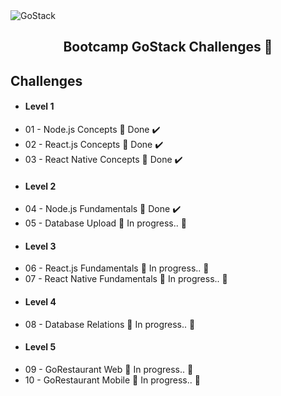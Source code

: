 <img alt="GoStack" src="https://storage.googleapis.com/golden-wind/bootcamp-gostack/header-desafios.png" />

<h2 align="center">
  Bootcamp GoStack Challenges 🚀
</h2>

## Challenges

-  #### Level 1
-  01 - Node.js Concepts 🚀 Done :heavy_check_mark:
-  02 - React.js Concepts 🚀 Done :heavy_check_mark:
-  03 - React Native Concepts 🚀 Done :heavy_check_mark:
-  #### Level 2
-  04 - Node.js Fundamentals 🚀 Done :heavy_check_mark:
-  05 - Database Upload :construction: In progress.. :construction:
-  #### Level 3
-  06 - React.js Fundamentals :construction: In progress.. :construction:
-  07 - React Native Fundamentals :construction: In progress.. :construction:
-  #### Level 4
-  08 - Database Relations :construction: In progress.. :construction:
-  #### Level 5
-  09 - GoRestaurant Web :construction: In progress.. :construction:
-  10 - GoRestaurant Mobile :construction: In progress.. :construction:

